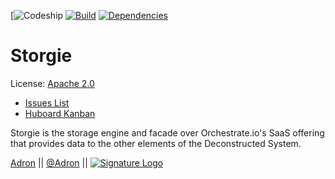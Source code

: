 [![Codeship](https://www.codeship.io/projects/60a73140-a7e9-0131-488a-1a410b9a7696/status)
[![Build](https://travis-ci.org/Adron/Storgie.png)](http://travis-ci.org/Adron/Storgie)
[![Dependencies](https://david-dm.org/Adron/Storgie.png)](http://david-dm.org/Adron/Storgie)

Storgie
=======

License: [Apache 2.0](https://github.com/Deconstructed/Storgie/blob/master/LICENSE)

 * [Issues List](https://github.com/Deconstructed/Storgie/issues)
 * [Huboard Kanban](https://huboard.com/Deconstructed/Storgie)

Storgie is the storage engine and facade over Orchestrate.io's SaaS offering that provides data to the other elements of the Deconstructed System.

[Adron](https://github.com/Adron) || [@Adron](http://twitter.com/adron) || [![Signature Logo](http://photos.adron.me/Software/Misc-Images/Logo/i-5zk96td/0/O/AH---Logo-32x32.png)](http://adron.me)
